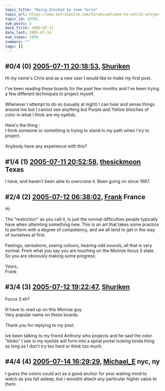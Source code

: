 ```yaml
---
topic_title: "Being blocked by some force"
topic_url: https://www.astralpulse.com/forums/welcome-to-astral-projection-experiences!/being-blocked-by-some-force
topic_id: 19781
num_posts: 5
date_first: 2005-07-11
date_last: 2005-07-14
num_views: 1976
summary: ""
tags: []
---
```


## \#0/4 (0) [2005-07-11 20:18:53](https://www.astralpulse.com/forums/index.php?msg=169847), [Shuriken](https://www.astralpulse.com/forums/profile/?u=9410)  ##
<section>
Hi my name's Chris and as a new user I would like to make my first post.
<br>
<br>
I've been reading these boards for the past few months and I've been trying a few different techniques to project myself.
<br>
<br>
Whenever I attempt to do so (usually at night) I can hear and sense things around me but I cannot see anything but Purple and Yellow blotches of color in what I think are my eyelids.
<br>
<br>
Here's the thing :
<br>
I think someone or something is trying to stand in my path when I try to project.
<br>
<br>
Anybody have any experience with this?
</section>

## \#1/4 (1) [2005-07-11 20:52:58](https://www.astralpulse.com/forums/index.php?msg=169853), [thesickmoon](https://www.astralpulse.com/forums/profile/?u=7092) Texas ##
<section>
I have, and haven't been able to overcome it. Been going on since 1987.
</section>

## \#2/4 (2) [2005-07-12 06:38:02](https://www.astralpulse.com/forums/index.php?msg=169903), [Frank](https://www.astralpulse.com/forums/profile/?u=359) France ##
<section>
Hi:
<br>
<br>
The "restriction" as you call it, is just the normal difficulties people typically have when attemting something new. This is an art that takes some practice to perform with a degree of competency, and we all tend to get in the way of ourselves at first.
<br>
<br>
Feelings, sensations, seeing colours, hearing odd sounds, all that is very normal. From what you say you are touching on the Monroe focus 3 state. So you are obviously making some progress.
<br>
<br>
Yours,
<br>
Frank
</section>

## \#3/4 (3) [2005-07-12 19:22:47](https://www.astralpulse.com/forums/index.php?msg=169969), [Shuriken](https://www.astralpulse.com/forums/profile/?u=9410)  ##
<section>
Focus 3 eh?
<br>
<br>
Ill have to read up on this Monroe guy
<br>
Very popular name on these boards.
<br>
<br>
Thank you for replying to my post.
<br>
<br>
Ive been talking to my friend Anthony who projects and he said the color "blobs" I see in my eyelids will form into a spiral portal looking kinda thing as long as I don't try too hard or think too much.
</section>

## \#4/4 (4) [2005-07-14 16:29:29](https://www.astralpulse.com/forums/index.php?msg=170202), [Michael_E](https://www.astralpulse.com/forums/profile/?u=2864) nyc, ny ##
<section>
I guess the colors could act as a good anchor for your waking mind to watch as you fall asleep, but i wouldnt attach any particular higher value to them.
</section>